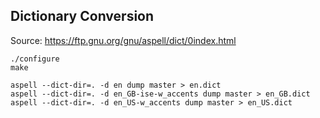 ## Dictionary Conversion

Source: https://ftp.gnu.org/gnu/aspell/dict/0index.html

```
./configure
make

aspell --dict-dir=. -d en dump master > en.dict
aspell --dict-dir=. -d en_GB-ise-w_accents dump master > en_GB.dict
aspell --dict-dir=. -d en_US-w_accents dump master > en_US.dict
```
